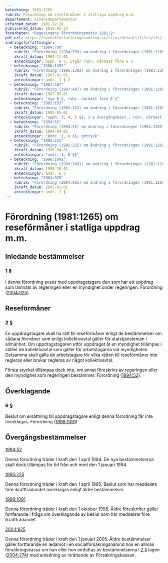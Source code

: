 ```yaml
---
beteckning: 1981:1265
rubrik: Förordning om reseförmåner i statliga uppdrag m.m.
departement: Finansdepartementet
utfardad_datum: 1981-12-10
publicerad_datum: 2015-02-23
forarbeten: "Regeringens förordningsmotiv 1981:2"
pdf_url: https://svenskforfattningssamling.se/sites/default/files/sfs/1981-12/SFS1981-1265.pdf
andringsforfattningar:
  - beteckning: "1984:790"
    rubrik: "Förordning (1984:790) om ändring i förordningen (1981:1265) om reseförmåner i statliga uppdrag m.m."
    ikraft_datum: 1984-11-01
    anteckningar: upph. 6 §; utgår rubr. närmast före 6 §
  - beteckning: "1986:1392"
    rubrik: "Förordning (1986:1392) om ändring i förordningen (1981:1265) om reseförmåner i statliga uppdrag m.m."
    ikraft_datum: 1987-01-01
    anteckningar: ändr. 1 § 2
  - beteckning: "1987:487"
    rubrik: "Förordning (1987:487) om ändring i förordningen (1981:1265) om reseförmåner i statliga uppdrag m.m."
    ikraft_datum: 1987-07-01
    anteckningar: "nya 6 §, rubr. närmast före 6 §"
  - beteckning: "1992:153"
    rubrik: "Förordning (1992:153) om ändring i förordningen (1981:1265) om reseförmåner i statliga uppdrag m.m."
    ikraft_datum: 1992-05-01
    anteckningar: "upph. 3, 4, 5 §§, 2 p övergångsbest., rubr. närmast före 3 §"
  - beteckning: "1994:52"
    rubrik: "Förordning (1994:52) om ändring i förordningen (1981:1265) om reseförmåner i statliga uppdrag m.m."
    ikraft_datum: 1994-04-01
    anteckningar: "ändr. 2, 6 §§; omtryck"
  - beteckning: "1995:225"
    rubrik: "Förordning (1995:225) om ändring i förordningen (1981:1265) om reseförmåner i statliga uppdrag m.m."
    ikraft_datum: 1995-04-01
    anteckningar: "ändr. 1, 6 §§"
  - beteckning: "1998:1091"
    rubrik: "Förordning (1998:1091) om ändring i förordningen (1981:1265) om reseförmåner i statliga uppdrag m.m."
    ikraft_datum: 1998-10-01
    anteckningar: ändr. 6 §
  - beteckning: "2004:925"
    rubrik: "Förordning (2004:925) om ändring i förordningen (1981:1265) om reseförmåner i statliga uppdrag m.m."
    ikraft_datum: 2005-01-01
    anteckningar: ändr. 1 §
---
```


# Förordning (1981:1265) om reseförmåner i statliga uppdrag m.m.

## Inledande bestämmelser

### 1 §

I denna förordning avses med uppdragstagare den som har ett uppdrag som lämnats av regeringen eller en myndighet under regeringen. Förordning ([2004:925](https://selex.se/eli/sfs/2004/925)).

## Reseförmåner

### 2 §

En uppdragstagare skall ha rätt till reseförmåner enligt de bestämmelser om sådana förmåner som enligt kollektivavtal gäller för statstjänstemän i allmänhet. Om uppdragstagaren utför uppdraget åt en myndighet tillämpas i stället de kollektivavtal som gäller för arbetstagarna vid myndigheten. Detsamma skall gälla de arbetstagare för vilka rätten till reseförmåner inte regleras eller brukar regleras av något kollektivavtal.

Första stycket tillämpas dock inte, om annat föreskrivs av regeringen eller den myndighet som regeringen bestämmer. Förordning ([1994:52](https://selex.se/eli/sfs/1994/52)).

## Överklagande

### 6 §

Beslut om ersättning till uppdragstagare enligt denna förordning får inte överklagas. Förordning ([1998:1091](https://selex.se/eli/sfs/1998/1091)).

## Övergångsbestämmelser

[1994:52](https://selex.se/eli/sfs/1994/52)

Denna förordning träder i kraft den 1 april 1994. De nya bestämmelserna skall dock tillämpas för tid från och med den 1 januari 1994.

[1995:225](https://selex.se/eli/sfs/1995/225)

Denna förordning träder i kraft den 1 april 1995. Beslut som har meddelats före ikraftträdandet överklagas enligt äldre bestämmelser.

[1998:1091](https://selex.se/eli/sfs/1998/1091)

Denna förordning träder i kraft den 1 oktober 1998. Äldre föreskrifter gäller fortfarande i fråga om överklagande av beslut som har meddelats före ikraftträdandet.

[2004:925](https://selex.se/eli/sfs/2004/925)

Denna förordning träder i kraft den 1 januari 2005. Äldre bestämmelser gäller fortfarande en ledamot i en socialförsäkringsnämnd hos en allmän försäkringskassa om han eller hon omfattas av bestämmelserna i [2 §](#2) lagen ([2004:274](https://selex.se/eli/sfs/2004/274)) med anledning av inrättande av Försäkringskassan.